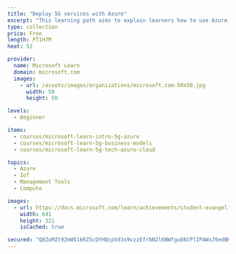 ```yaml
---
title: "Deploy 5G services with Azure"
excerpt: "This learning path aims to explain learners how to use Azure to deploy 5G services"
type: collection
price: Free
length: PT1H7M
heat: 52

provider:
  name: Microsoft Learn
  domain: microsoft.com
  images:
    - url: /assets/images/organizations/microsoft.com-50x50.jpg
      width: 50
      height: 50

levels:
  - Beginner

items:
  - courses/microsoft-learn-intro-5g-azure
  - courses/microsoft-learn-5g-business-models
  - courses/microsoft-learn-5g-tech-azure-cloud

topics:
  - Azure
  - IoT
  - Management Tools
  - Compute

images:
  - url: https://docs.microsoft.com/learn/achievements/student-evangelism/introduction-5g-services-on-azure-social.png
    width: 641
    height: 321
    isCached: true

secured: "Q8ZxMZt92mW51kRZScQYHQcpVd3s9vzzEfrbN2l6BWfgu86CPlIPAWxJ9edBKl7iYu+N4tZBIW3ylBrf2QS95c0AU2ErVIAPj/iYwhEfo0O3+jkct5zvkooVj4zeou8qeMOkjY6ig2CeU2Lqw9Het4AJa5n6Nqlq8tWvh9xCtHORERMiWMpDbkRs8avKB0UXSOHMGGdfnWUTxfc+CHn2qC2PUlP7Qxk0nDSJiHWsVRuoZOqmlyCgyjJI2nzw/f4NKqO9m4B+RjkclhbG/NdFNIq+xtA7sUufRDdTArknObUGcHyNmfoL5Pj5+0V5OVOyJBQrf9z3srbkhaCRKaXv/Ytk+xwnAnQoopGngH9DgvA=;TumCYvqx9FJlhRFdwtOcEA=="
---
```


